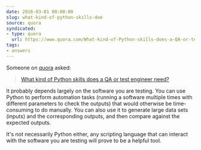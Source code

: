 ```yaml
---
date: 2016-03-01 00:00:00
slug: what-kind-of-python-skills-doe
source: quora
syndicated:
- type: quora
  url: https://www.quora.com/What-kind-of-Python-skills-does-a-QA-or-test-engineer-need/answer/Roy-Tang
tags:
- answers
---
```


Someone on [quora](https://quora.com) asked:

> [What kind of Python skills does a QA or test engineer need?](https://www.quora.com/What-kind-of-Python-skills-does-a-QA-or-test-engineer-need/answer/Roy-Tang)


It probably depends largely on the software you are testing. You can use Python to perform automation tasks (running a software multiple times with different parameters to check the outputs) that would otherwise be time-consuming to do manually. You can also use it to generate large data sets (inputs) and the corresponding outputs, and then compare against the expected outputs.

It's not necessarily Python either, any scripting language that can interact with the software you are testing will prove to be a helpful tool.